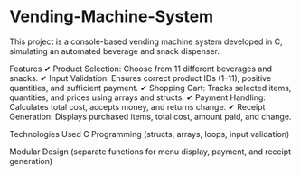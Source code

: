 # Vending-Machine-System
This project is a console-based vending machine system developed in C, simulating an automated beverage and snack dispenser.

Features
✔ Product Selection: Choose from 11 different beverages and snacks.
✔ Input Validation: Ensures correct product IDs (1–11), positive quantities, and sufficient payment.
✔ Shopping Cart: Tracks selected items, quantities, and prices using arrays and structs.
✔ Payment Handling: Calculates total cost, accepts money, and returns change.
✔ Receipt Generation: Displays purchased items, total cost, amount paid, and change.

Technologies Used
C Programming (structs, arrays, loops, input validation)

Modular Design (separate functions for menu display, payment, and receipt generation)
